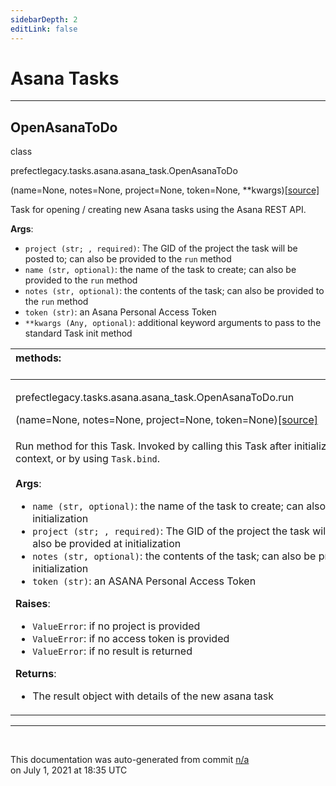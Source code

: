 ```yaml
---
sidebarDepth: 2
editLink: false
---
```

# Asana Tasks
---
 ## OpenAsanaToDo
 <div class='class-sig' id='prefect-tasks-asana-asana-task-openasanatodo'><p class="prefect-sig">class </p><p class="prefect-class">prefectlegacy.tasks.asana.asana_task.OpenAsanaToDo</p>(name=None, notes=None, project=None, token=None, **kwargs)<span class="source"><a href="https://github.com/PrefectHQ/prefect/blob/master/src/prefectlegacy/tasks/asana/asana_task.py#L11">[source]</a></span></div>

Task for opening / creating new Asana tasks using the Asana REST API.

**Args**:     <ul class="args"><li class="args">`project (str; , required)`: The GID of the project the task will be posted to;         can also be provided to the `run` method     </li><li class="args">`name (str, optional)`: the name of the task to create; can also be provided to the         `run` method     </li><li class="args">`notes (str, optional)`: the contents of the task; can also be provided to the `run` method     </li><li class="args">`token (str)`: an Asana Personal Access Token     </li><li class="args">`**kwargs (Any, optional)`: additional keyword arguments to pass to the standard Task         init method</li></ul>

|methods: &nbsp;&nbsp;&nbsp;&nbsp;&nbsp;&nbsp;&nbsp;&nbsp;&nbsp;&nbsp;&nbsp;&nbsp;&nbsp;&nbsp;&nbsp;&nbsp;&nbsp;&nbsp;&nbsp;&nbsp;&nbsp;&nbsp;&nbsp;&nbsp;&nbsp;&nbsp;&nbsp;&nbsp;&nbsp;&nbsp;&nbsp;&nbsp;&nbsp;&nbsp;&nbsp;&nbsp;&nbsp;&nbsp;&nbsp;&nbsp;&nbsp;&nbsp;&nbsp;&nbsp;&nbsp;&nbsp;&nbsp;&nbsp;&nbsp;&nbsp;&nbsp;&nbsp;&nbsp;&nbsp;&nbsp;&nbsp;&nbsp;&nbsp;&nbsp;&nbsp;&nbsp;&nbsp;&nbsp;&nbsp;&nbsp;&nbsp;&nbsp;&nbsp;&nbsp;&nbsp;&nbsp;&nbsp;&nbsp;&nbsp;&nbsp;&nbsp;&nbsp;&nbsp;&nbsp;&nbsp;&nbsp;&nbsp;&nbsp;&nbsp;&nbsp;&nbsp;&nbsp;&nbsp;&nbsp;&nbsp;&nbsp;&nbsp;&nbsp;&nbsp;&nbsp;&nbsp;&nbsp;&nbsp;&nbsp;&nbsp;&nbsp;&nbsp;&nbsp;&nbsp;&nbsp;&nbsp;&nbsp;&nbsp;&nbsp;&nbsp;&nbsp;&nbsp;&nbsp;&nbsp;&nbsp;&nbsp;&nbsp;&nbsp;&nbsp;&nbsp;&nbsp;&nbsp;&nbsp;&nbsp;&nbsp;&nbsp;&nbsp;&nbsp;&nbsp;&nbsp;&nbsp;&nbsp;&nbsp;&nbsp;&nbsp;&nbsp;&nbsp;&nbsp;&nbsp;&nbsp;&nbsp;&nbsp;&nbsp;&nbsp;&nbsp;&nbsp;&nbsp;&nbsp;&nbsp;&nbsp;|
|:----|
 | <div class='method-sig' id='prefect-tasks-asana-asana-task-openasanatodo-run'><p class="prefect-class">prefectlegacy.tasks.asana.asana_task.OpenAsanaToDo.run</p>(name=None, notes=None, project=None, token=None)<span class="source"><a href="https://github.com/PrefectHQ/prefect/blob/master/src/prefectlegacy/tasks/asana/asana_task.py#L40">[source]</a></span></div>
<p class="methods">Run method for this Task. Invoked by calling this Task after initialization within a Flow context, or by using `Task.bind`.<br><br>**Args**: <ul class="args"><li class="args">`name (str, optional)`: the name of the task to create; can also be provided at initialization </li><li class="args">`project (str; , required)`: The GID of the project the task will be posted to;     can also be provided at initialization </li><li class="args">`notes (str, optional)`: the contents of the task; can also be provided at initialization </li><li class="args">`token (str)`: an ASANA Personal Access Token</li></ul> **Raises**:     <ul class="args"><li class="args">`ValueError`: if no project is provided     </li><li class="args">`ValueError`: if no access token is provided     </li><li class="args">`ValueError`: if no result is returned</li></ul> **Returns**:     <ul class="args"><li class="args">The result object with details of the new asana task</li></ul></p>|

---
<br>


<p class="auto-gen">This documentation was auto-generated from commit <a href='https://github.com/PrefectHQ/prefect/commit/n/a'>n/a</a> </br>on July 1, 2021 at 18:35 UTC</p>